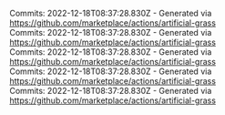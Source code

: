 Commits: 2022-12-18T08:37:28.830Z - Generated via https://github.com/marketplace/actions/artificial-grass
<br>
Commits: 2022-12-18T08:37:28.830Z - Generated via https://github.com/marketplace/actions/artificial-grass
<br>
Commits: 2022-12-18T08:37:28.830Z - Generated via https://github.com/marketplace/actions/artificial-grass
<br>
Commits: 2022-12-18T08:37:28.830Z - Generated via https://github.com/marketplace/actions/artificial-grass
<br>
Commits: 2022-12-18T08:37:28.830Z - Generated via https://github.com/marketplace/actions/artificial-grass
<br>
